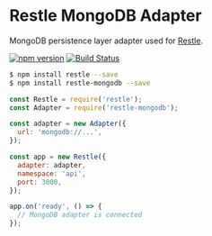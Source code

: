 # Restle MongoDB Adapter
MongoDB persistence layer adapter used for [Restle](https://github.com/dcslack/restle).

[![npm version](https://badge.fury.io/js/restle-mongodb.svg)](http://badge.fury.io/js/restle-mongodb)
[![Build Status](https://travis-ci.org/dylnslck/restle-mongodb.svg)](https://travis-ci.org/dylnslck/restle-mongodb)

```sh
$ npm install restle --save
$ npm install restle-mongodb --save
```

```js
const Restle = require('restle');
const Adapter = require('restle-mongodb');

const adapter = new Adapter({
  url: 'mongodb://...',
});

const app = new Restle({
  adapter: adapter,
  namespace: 'api',
  port: 3000,
});

app.on('ready', () => {
  // MongoDB adapter is connected
});
```
